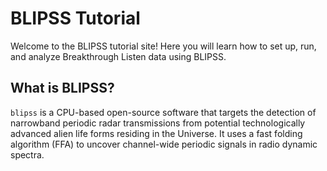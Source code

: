 # BLIPSS Tutorial

Welcome to the BLIPSS tutorial site! Here you will learn how to set up, run, and analyze Breakthrough Listen data using BLIPSS.

## What is BLIPSS?

`blipss` is a CPU-based open-source software that targets the detection of narrowband periodic
radar transmissions from potential technologically advanced alien life forms residing in the
Universe. It uses a fast folding algorithm (FFA) to uncover channel-wide periodic
signals in radio dynamic spectra.

